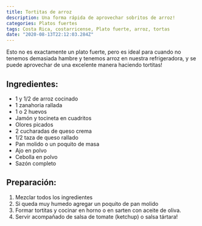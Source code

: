 ```yaml
---
title: Tortitas de arroz
description: Una forma rápida de aprovechar sobritos de arroz!
categories: Platos fuertes
tags: Costa Rica, costarricense, Plato fuerte, arroz, tortas
date: "2020-08-13T22:12:03.284Z"
---
```

Esto no es exactamente un plato fuerte, pero es ideal para cuando no tenemos demasiada hambre y tenemos arroz en nuestra refrigeradora, y se puede aprovechar de una excelente manera haciendo tortitas!

## Ingredientes:

- 1 y 1/2 de arroz cocinado
- 1 zanahoria rallada
- 1 o 2 huevos
- Jamón y tocineta en cuadritos
- Olores picados
- 2 cucharadas de queso crema
- 1/2 taza de queso rallado
- Pan molido o un poquito de masa
- Ajo en polvo
- Cebolla en polvo
- Sazón completo

## Preparación:

1. Mezclar todos los ingredientes
2. Si queda muy humedo agregar un poquito de pan molido
3. Formar tortitas y cocinar en horno o en sarten con aceite de oliva.
4. Servir acompañado de salsa de tomate (ketchup) o salsa tártara!